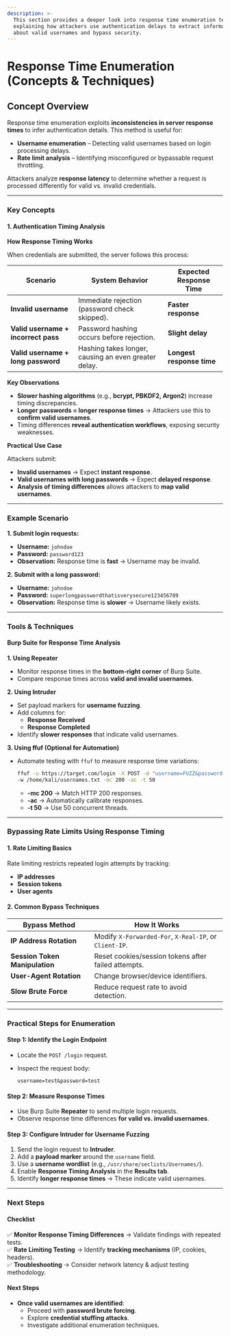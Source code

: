 ```yaml
---
description: >-
  This section provides a deeper look into response time enumeration techniques,
  explaining how attackers use authentication delays to extract information
  about valid usernames and bypass security.
---
```


# Response Time Enumeration (Concepts & Techniques)

## **Concept Overview**

Response time enumeration exploits **inconsistencies in server response times** to infer authentication details. This method is useful for:

* **Username enumeration** – Detecting valid usernames based on login processing delays.
* **Rate limit analysis** – Identifying misconfigured or bypassable request throttling.

Attackers analyze **response latency** to determine whether a request is processed differently for valid vs. invalid credentials.

***

### **Key Concepts**

#### **1. Authentication Timing Analysis**

**How Response Timing Works**

When credentials are submitted, the server follows this process:

| **Scenario**                        | **System Behavior**                                  | **Expected Response Time** |
| ----------------------------------- | ---------------------------------------------------- | -------------------------- |
| **Invalid username**                | Immediate rejection (password check skipped).        | **Faster response**        |
| **Valid username + incorrect pass** | Password hashing occurs before rejection.            | **Slight delay**           |
| **Valid username + long password**  | Hashing takes longer, causing an even greater delay. | **Longest response time**  |

**Key Observations**

* **Slower hashing algorithms** (e.g., **bcrypt, PBKDF2, Argon2**) increase timing discrepancies.
* **Longer passwords = longer response times** → Attackers use this to **confirm valid usernames**.
* Timing differences **reveal authentication workflows**, exposing security weaknesses.

**Practical Use Case**

Attackers submit:

* **Invalid usernames** → Expect **instant response**.
* **Valid usernames with long passwords** → Expect **delayed response**.
* **Analysis of timing differences** allows attackers to **map valid usernames**.

***

### **Example Scenario**

**1. Submit login requests:**

* **Username:** `johndoe`
* **Password:** `password123`
* **Observation:** Response time is **fast** → Username may be invalid.

**2. Submit with a long password:**

* **Username:** `johndoe`
* **Password:** `superlongpasswordthatisverysecure123456789`
* **Observation:** Response time is **slower** → Username likely exists.

***

### **Tools & Techniques**

#### **Burp Suite for Response Time Analysis**

**1. Using Repeater**

* Monitor response times in the **bottom-right corner** of Burp Suite.
* Compare response times across **valid and invalid usernames**.

**2. Using Intruder**

* Set payload markers for **username fuzzing**.
* Add columns for:
  * **Response Received**
  * **Response Completed**
* Identify **slower responses** that indicate valid usernames.

**3. Using ffuf (Optional for Automation)**

*   Automate testing with `ffuf` to measure response time variations:

    ```bash
    ffuf -u https://target.com/login -X POST -d "username=FUZZ&password=test" \
    -w /home/kali/usernames.txt -mc 200 -ac -t 50
    ```

    * **-mc 200** → Match HTTP 200 responses.
    * **-ac** → Automatically calibrate responses.
    * **-t 50** → Use 50 concurrent threads.

***

### **Bypassing Rate Limits Using Response Timing**

#### **1. Rate Limiting Basics**

Rate limiting restricts repeated login attempts by tracking:

* **IP addresses**
* **Session tokens**
* **User agents**

#### **2. Common Bypass Techniques**

| **Bypass Method**              | **How It Works**                                       |
| ------------------------------ | ------------------------------------------------------ |
| **IP Address Rotation**        | Modify `X-Forwarded-For`, `X-Real-IP`, or `Client-IP`. |
| **Session Token Manipulation** | Reset cookies/session tokens after failed attempts.    |
| **User-Agent Rotation**        | Change browser/device identifiers.                     |
| **Slow Brute Force**           | Reduce request rate to avoid detection.                |

***

### **Practical Steps for Enumeration**

#### **Step 1: Identify the Login Endpoint**

* Locate the `POST /login` request.
*   Inspect the request body:

    ```plaintext
    username=test&password=test
    ```

#### **Step 2: Measure Response Times**

* Use Burp Suite **Repeater** to send multiple login requests.
* Observe response time differences **for valid vs. invalid usernames**.

#### **Step 3: Configure Intruder for Username Fuzzing**

1. Send the login request to **Intruder**.
2. Add a **payload marker** around the `username` field.
3. Use a **username wordlist** (e.g., `/usr/share/seclists/Usernames/`).
4. Enable **Response Timing Analysis** in the **Results tab**.
5. Identify **longer response times** → These indicate valid usernames.

***

### **Next Steps**

#### **Checklist**

✅ **Monitor Response Timing Differences** → Validate findings with repeated tests.\
✅ **Rate Limiting Testing** → Identify **tracking mechanisms** (IP, cookies, headers).\
✅ **Troubleshooting** → Consider network latency & adjust testing methodology.

#### **Next Steps**

* **Once valid usernames are identified**:
  * Proceed with **password brute forcing**.
  * Explore **credential stuffing attacks**.
  * Investigate additional enumeration techniques.
